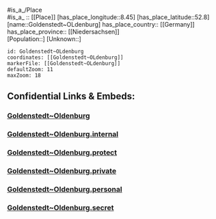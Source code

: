 ﻿---
location: [52.8,8.45] 
mapzoom: [7,12] 
mapmarker: city 
type: City
tags:
- geo/City


SpocWebEntityId: 30493
isDeleted: false
confidential: public

---
#is_a_/Place  
#is_a_ :: [[Place]] 
[has_place_longitude::8.45] 
[has_place_latitude::52.8] 
[name::Goldenstedt~OLdenburg] 
has_place_country:: [[Germany]]  
has_place_province:: [[Niedersachsen]]  
[Population::] 
[Unknown::] 


```leaflet
id: Goldenstedt~OLdenburg
coordinates: [[Goldenstedt~OLdenburg]] 
markerFile: [[Goldenstedt~OLdenburg]] 
defaultZoom: 11 
maxZoom: 18
```


## Confidential Links & Embeds: 

### [Goldenstedt~Oldenburg](/_public/Earth/Continent/Europe/Europe~Central/Germany/Germany~West/Niedersachsen/counties~Niedersachsen/Vechta/cities~Vechta/Goldenstedt/boroughs~Goldenstedt/Goldenstedt~Oldenburg.md) 

### [Goldenstedt~Oldenburg.internal](/_internal/Earth/Continent/Europe/Europe~Central/Germany/Germany~West/Niedersachsen/counties~Niedersachsen/Vechta/cities~Vechta/Goldenstedt/boroughs~Goldenstedt/Goldenstedt~Oldenburg.internal.md) 

### [Goldenstedt~Oldenburg.protect](/_protect/Earth/Continent/Europe/Europe~Central/Germany/Germany~West/Niedersachsen/counties~Niedersachsen/Vechta/cities~Vechta/Goldenstedt/boroughs~Goldenstedt/Goldenstedt~Oldenburg.protect.md) 

### [Goldenstedt~Oldenburg.private](/_private/Earth/Continent/Europe/Europe~Central/Germany/Germany~West/Niedersachsen/counties~Niedersachsen/Vechta/cities~Vechta/Goldenstedt/boroughs~Goldenstedt/Goldenstedt~Oldenburg.private.md) 

### [Goldenstedt~Oldenburg.personal](/_personal/Earth/Continent/Europe/Europe~Central/Germany/Germany~West/Niedersachsen/counties~Niedersachsen/Vechta/cities~Vechta/Goldenstedt/boroughs~Goldenstedt/Goldenstedt~Oldenburg.personal.md) 

### [Goldenstedt~Oldenburg.secret](/_secret/Earth/Continent/Europe/Europe~Central/Germany/Germany~West/Niedersachsen/counties~Niedersachsen/Vechta/cities~Vechta/Goldenstedt/boroughs~Goldenstedt/Goldenstedt~Oldenburg.secret.md) 
